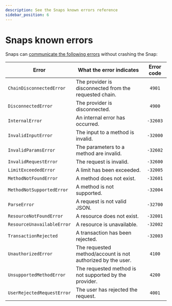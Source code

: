 ```yaml
---
description: See the Snaps known errors reference
sidebar_position: 6
---
```


# Snaps known errors

Snaps can [communicate the following errors](../how-to/communicate-errors.md) without crashing the Snap:

| Error                      | What the error indicates                                    | Error code |
|----------------------------|-------------------------------------------------------------|:----------:|
| `ChainDisconnectedError`   | The provider is disconnected from the requested chain.      |   `4901`   |
| `DisconnectedError`        | The provider is disconnected.                               |   `4900`   |
| `InternalError`            | An internal error has occurred.                             |  `-32603`  |
| `InvalidInputError`        | The input to a method is invalid.                           |  `-32000`  |
| `InvalidParamsError`       | The parameters to a method are invalid.                     |  `-32602`  |
| `InvalidRequestError`      | The request is invalid.                                     |  `-32600`  |
| `LimitExceededError`       | A limit has been exceeded.                                  |  `-32005`  |
| `MethodNotFoundError`      | A method does not exist.                                    |  `-32601`  |
| `MethodNotSupportedError`  | A method is not supported.                                  |  `-32004`  |
| `ParseError`               | A request is not valid JSON.                                |  `-32700`  |
| `ResourceNotFoundError`    | A resource does not exist.                                  |  `-32001`  |
| `ResourceUnavailableError` | A resource is unavailable.                                  |  `-32002`  |
| `TransactionRejected`      | A transaction has been rejected.                            |  `-32003`  |
| `UnauthorizedError`        | The requested method/account is not authorized by the user. |   `4100`   |
| `UnsupportedMethodError`   | The requested method is not supported by the provider.      |   `4200`   |
| `UserRejectedRequestError` | The user has rejected the request.                          |   `4001`   |
